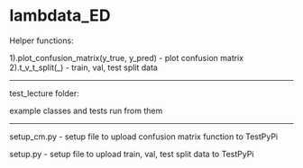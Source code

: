 # lambdata_ED

Helper functions: 

1).plot_confusion_matrix(y_true, y_pred) - plot confusion matrix
2).t_v_t_split(_) - train, val, test split data

---------------------------------
test_lecture folder:

example classes and tests run from them

----------------------------------

setup_cm.py - setup file to upload confusion matrix function to TestPyPi

setup.py - setup file to upload train, val, test split data to TestPyPi